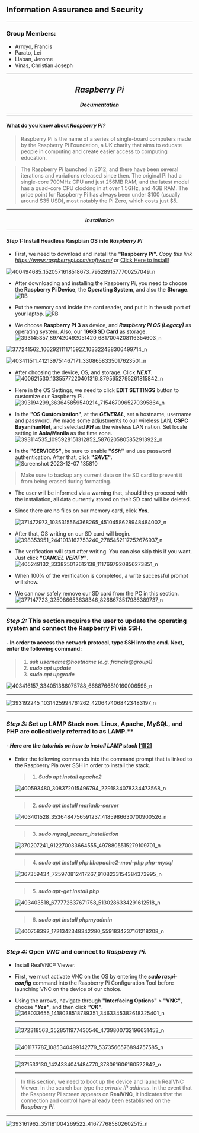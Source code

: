 ## **Information Assurance and Security**
---
### Group Members:
- Arroyo, Francis
- Parato, Lei
- Llaban, Jerome
- Vinas, Christian Joseph
---
## **_<center>Raspberry Pi</center>_**
#### **_<center>Documentation</center>_**
---
#### What do you know about **_Raspberry Pi?_**
> Raspberry Pi is the name of a series of single-board computers made by the Raspberry Pi Foundation, a UK charity that aims to educate people in computing and create easier access to computing education.

> The Raspberry Pi launched in 2012, and there have been several iterations and variations released since then. The original Pi had a single-core 700MHz CPU and just 256MB RAM, and the latest model has a quad-core CPU clocking in at over 1.5GHz, and 4GB RAM. The price point for Raspberry Pi has always been under $100 (usually around $35 USD), most notably the Pi Zero, which costs just $5.
---
#### **_<center>Installation</center>_**
---
#### _**Step 1:**_ Install Headless **Raspbian OS** into _Raspberry Pi_
 
- First, we need to download and install the **"Raspberry Pi".**
_Copy this link https://www.raspberrypi.com/software/_ or [Click Here to install!](https://www.raspberrypi.com/software/)

 
 ![400494685_1520571618518673_7952891577700257049_n](https://github.com/CaseinBrt/Documentation/assets/145450481/fb4c181b-9ec7-4383-b793-530b62c4e77c)

- After downloading and installing the Raspberry Pi, you need to choose the **Raspberry Pi Device**, the **Operating System**, and also the **Storage**.
 ![RB](https://scontent.fmnl13-2.fna.fbcdn.net/v/t39.30808-6/409527692_1456894091757267_2852344707769492808_n.jpg?_nc_cat=108&ccb=1-7&_nc_sid=3635dc&_nc_eui2=AeHgx2RXkM99ZTEv1sfMXkUlntSS93nnZVae1JL3eedlVjHhiyGS5jwCKYs6jfdZ0-2p1Q3Fb2Sl11VZxJe4bmeR&_nc_ohc=1uR3T-2Hv7AAX-bAZ3z&_nc_ht=scontent.fmnl13-2.fna&oh=00_AfA4hAmBsaD5LtaK0hAXyspjk-KiaMIcjdJS1gLtNJGbZg&oe=65796F89)

- Put the memory card inside the card reader, and put it in the usb port of your laptop.
![RB](https://scontent.fmnl9-4.fna.fbcdn.net/v/t39.30808-6/409496560_1456894071757269_584325969732522337_n.jpg?_nc_cat=105&ccb=1-7&_nc_sid=3635dc&_nc_eui2=AeG0POqNFcSHvZUBR6f5EaR9BTUO7WSERF0FNQ7tZIREXSVufiO_PiF4ouIxPgim37zdlVAaAYuEXbKMIJTnf1Y0&_nc_ohc=4lGUHlpHpHoAX9sIeVi&_nc_ht=scontent.fmnl9-4.fna&oh=00_AfC_GKxJluvj7bi9h9F1TIdhljEMGg8UykHKnPtc_w7LLQ&oe=657B477D)


 - We choose **Raspberry Pi 3** as device, and **_Raspberry Pi OS (Legacy)_** as operating system. Also, our **16GB SD Card** as storage.
 ![393145357_897420492051420_6817004208116354603_n](https://scontent.fmnl9-1.fna.fbcdn.net/v/t39.30808-6/409496567_1456894095090600_7986191727040922307_n.jpg?_nc_cat=111&ccb=1-7&_nc_sid=3635dc&_nc_eui2=AeGyZm_pKawVprJWhVjuItW7GokZP7_XZO0aiRk_v9dk7fMFS5035DixNNI1nNQQwK52YqJdYpFRXbK2qJBytjgR&_nc_ohc=mioHf3zK0cAAX-mxxu0&_nc_ht=scontent.fmnl9-1.fna&oh=00_AfAEGPfc302KYlrWcnP90kx3LPAMM2PjLk_5f96ia1ChXg&oe=6579A74F)

 ![377241562_1062921111715927_103322438306499714_n](https://scontent.fmnl13-1.fna.fbcdn.net/v/t39.30808-6/409509332_1456894165090593_7917397641862317952_n.jpg?_nc_cat=102&ccb=1-7&_nc_sid=3635dc&_nc_eui2=AeFo27OpSji19Tu-VQIm0Xg1jrrPfgCpba2Ous9-AKltrZVQsY5GcWsvrQHUOcclj1m6fgCNNj9zKQK8vaARn15F&_nc_ohc=5BCFhyJk6koAX8EFxSG&_nc_ht=scontent.fmnl13-1.fna&oh=00_AfD_rTakGgplCr14Y3YcwATXSeiFoHO-zd4od9yBpIB7jw&oe=657AAA67)

 ![403411511_412139751467171_3308658335017623501_n](https://scontent.fmnl13-1.fna.fbcdn.net/v/t39.30808-6/409500380_1456894218423921_4558236081117371901_n.jpg?_nc_cat=104&ccb=1-7&_nc_sid=3635dc&_nc_eui2=AeGtt6JW03IjvNaE8Mk6Tqr3LZA0UkPXQ6UtkDRSQ9dDpftkKkgp2ORBoAyVLcuXtxSR7kbuF6DkLTDNycfMQvjG&_nc_ohc=i_6RqoMv-roAX9zFMIL&_nc_ht=scontent.fmnl13-1.fna&oh=00_AfBUaV2BL1zonsjcgOxduWNtNQwazR_CLQfpdpXgiOo0MA&oe=657B2D5A)
- After choosing the device, OS, and storage. Click **_NEXT_**.
 ![400621530_1335577220401316_8795652795261815842_n](https://github.com/CaseinBrt/Documentation/assets/145450481/ba700896-a09e-4e6f-a8f8-d2334c6362de)


 - Here in the OS Settings, we need to click **EDIT SETTINGS** button to customize our Raspberry Pi.
 ![393194299_363645859540214_7154670965270395864_n](https://scontent.fmnl13-1.fna.fbcdn.net/v/t39.30808-6/409514463_1457022511744425_5952779616301150877_n.jpg?_nc_cat=103&ccb=1-7&_nc_sid=3635dc&_nc_eui2=AeHEbaz0uC9XXHfUicOmvtMiEC0smTqf-7wQLSyZOp_7vF-AU2maSu6BBKocX9xeG5D_x8iUxnB9a32Ob5j0qThd&_nc_ohc=6XuQrVT89gAAX_gNlH3&_nc_ht=scontent.fmnl13-1.fna&oh=00_AfCY60pbx13xTrXX8eagaC1Lx8eOV_uZ03rNaz6bpLVhXA&oe=657B65F7)

 - In the **"OS Customization"**, at the **_GENERAL_**, set a hostname, username and password. We made some adjustments to our wireless LAN, **CSPC BayanihanNet**, and selected **_PH_** as the wireless LAN nation. Set locale setting in **Asia/Manila** as the time zone.
 ![393114535_1095928151312852_5876205805852913922_n](https://scontent.fmnl13-2.fna.fbcdn.net/v/t39.30808-6/409540980_1457022525077757_2684122998671588583_n.jpg?_nc_cat=101&ccb=1-7&_nc_sid=3635dc&_nc_eui2=AeGzYE35aWb_nqxXUX8I2O8046SzHkeD3rrjpLMeR4PeusMDvmEI1SIHeehEj4YsWaLTRkv-FjnS4zZNCSlPT4Qz&_nc_ohc=1AJ-ZEbPSiUAX_1z8Rn&_nc_ht=scontent.fmnl13-2.fna&oh=00_AfAX3agTn8queyaSoMHdij3MR5zYUQ1oMqY61rFTsq4zsg&oe=657B90F3)

 - In the **"SERVICES"**, be sure to enable **"_SSH_"** and use password authentication. After that, click **"_SAVE_"**.
 ![Screenshot 2023-12-07 135810](https://scontent.fmnl13-2.fna.fbcdn.net/v/t39.30808-6/409548044_1457022515077758_2865831824819209657_n.jpg?_nc_cat=101&ccb=1-7&_nc_sid=3635dc&_nc_eui2=AeGXmBPeG4ndM6k6Vso2ZFk1DOr14pNv0aUM6vXik2_Rpd1I1VnsQADkD2Q-lUQ_lNpWJIXcb-OB-V52MhQ_1Ryr&_nc_ohc=n66bs-aEqXcAX-IXgSu&_nc_ht=scontent.fmnl13-2.fna&oh=00_AfA_Lbu808toCvjXnWA1-wNf3aDbkaVPXHvOhaEHxlyK8g&oe=6579BEC1)

 > Make sure to backup any current data on the SD card to prevent it from being erased during formatting.

 - The user will be informed via a warning that, should they proceed with the installation, all data currently stored on their SD card will be deleted.
- Since there are no files on our memory card, click **Yes**.

  ![371472973_1035315564368265_4510458628948484002_n](https://github.com/CaseinBrt/Documentation/assets/145450481/6e7c7ab2-a9b9-4ab0-aa99-83bd6591c74e)

 - After that, OS writing on our SD card will begin.
  ![398353951_2441013162753240_2785452117252676937_n](https://scontent.fmnl13-2.fna.fbcdn.net/v/t39.30808-6/409372897_1457059445074065_9112445611480247623_n.jpg?_nc_cat=108&ccb=1-7&_nc_sid=3635dc&_nc_eui2=AeGLf8ob_ZHD1rNtZbgQk12RuJKksmfI-Iq4kqSyZ8j4imhvFyC1ejVY_bMZl-qFQhsjddZVqjB93DaX4-fuC_s7&_nc_ohc=YUitJbvuwv8AX-v8oec&_nc_ht=scontent.fmnl13-2.fna&oh=00_AfDpy90JJwRSbjtd64sAqfbkZjFlVuw9Nbdna5yQQ1TwtQ&oe=657BAF6F)

 - The verification will start after writing. You can also skip this if you want. Just click **"_CANCEL VERIFY_"**.
  ![405249132_333825012612138_1117697920856273851_n](https://scontent.fmnl13-2.fna.fbcdn.net/v/t39.30808-6/409360015_1457059448407398_3283902400542341947_n.jpg?_nc_cat=107&ccb=1-7&_nc_sid=3635dc&_nc_eui2=AeGsA3GpkGzWExQV8ODI0rDKqJWOugIGoBOolY66AgagE805mrHXxGivK0I0V3b8gn8YLHef7w5xyWpuZp7-ZTma&_nc_ohc=4sEszspJW3oAX8kxqRq&_nc_ht=scontent.fmnl13-2.fna&oh=00_AfCsKFrch091m-4xBSXGOda9ZZ7xRlMLIzVVXYT5fz_-Lw&oe=657B0779)

 - When 100% of the verification is completed, a write successful prompt will show.
 - We can now safely remove our SD card from the PC in this section.
 ![377147723_325086653638346_8268673517986389737_n](https://github.com/CaseinBrt/Documentation/assets/145450481/109268e6-f898-43c4-969b-05a48cd369d1)

 ---

### _**Step 2:**_ This section requires the user to update the operating system and connect the Raspberry Pi via SSH.


####   - **In order to access the network protocol, type SSH into the cmd. Next, enter the following command:**
  > 1. **_ssh username@hostname (e.g. francis@group1)_**
  > 2. **_sudo apt update_**
  > 3. **_sudo apt upgrade_**

![403416157_334051386075788_6688766810160006595_n](https://github.com/CaseinBrt/Documentation/assets/145450481/1fa7a8d7-f065-45a4-8fed-6943a3296752)

 ---
 
 ![393192245_1031425994761262_4206474068423483197_n](https://github.com/CaseinBrt/Documentation/assets/145450481/6c92c8f1-a8c6-45da-bcc0-0ba0bb8043ac)
 
 ---
 
### _**Step 3:**_ Set up LAMP Stack now. Linux, Apache, MySQL, and PHP are collectively referred to as LAMP.**

#### - **_Here are the tutorials on how to install LAMP stack_** [[1]](https://ostechnix.com/install-apache-mysql-php-lamp-stack-on-ubuntu-18-04-lts/)[[2]](https://linuxhint.com/install-phpmyadmin-raspberry-pi/)

 - Enter the following commands into the command prompt that is linked to the Raspberry Pia over SSH in order to install the stack.
   
   > 1. **_Sudo apt install apache2_**

   ![400593480_308372015496794_2291834078334473568_n](https://github.com/CaseinBrt/Documentation/assets/145450481/b0f4b10f-59a3-4f02-9df7-baaf7035232c)
  
   ---
     
   > 2. **_sudo apt install mariadb-server_**

   ![403401528_3536484756591237_4185986630700900526_n](https://github.com/CaseinBrt/Documentation/assets/145450481/9ab89acf-1093-4149-8033-5205d8945ed8)

     ---
     
   > 3. **_sudo mysql_secure_installation_**

     ![370207241_912270033664555_4978805515279109701_n](https://github.com/CaseinBrt/Documentation/assets/145450481/97736833-4dc5-4b84-a24f-024f45e9c461)

     ---
     
   > 4. **_sudo apt install php libapache2-mod-php php-mysql_**

    ![367359434_725970812417267_9108233154384373995_n](https://github.com/CaseinBrt/Documentation/assets/145450481/d55225d4-43d9-4d22-92e4-9f3a3dc4372d)

     ---
     
   > 5. **_sudo apt-get install php_**

    ![403403518_677772637671758_5130286334291612518_n](https://github.com/CaseinBrt/Documentation/assets/145450481/975fc2b5-bce1-4d23-8555-60efaf2d287e)

     ---
     
   > 6. **_sudo apt install phpmyadmin_**

    ![400758392_1721342348342280_5591834237161218208_n](https://github.com/CaseinBrt/Documentation/assets/145450481/01861509-ffa3-45de-81da-49ce0af39194)

     ---

### _**Step 4:**_ Open **_VNC_** and connect to **_Raspberry Pi_**.
 + Install RealVNC® Viewer.
 + First, we must activate VNC on the OS by entering the **_sudo raspi-config_** command into the Raspberry Pi Configuration Tool before launching VNC on the device of our choice.
 + Using the arrows, navigate through **"Interfacing Options"** > **"VNC"**, choose **_"Yes"_**, and then click **_"OK"_**.
![368033655_1418038518789351_3463345382618325401_n](https://github.com/CaseinBrt/Documentation/assets/145450481/4af998ad-f811-4419-adf5-0d2f4eb4ac9e)

   ---
   
    ![372318563_3528511977430546_4739800732196631453_n](https://github.com/CaseinBrt/Documentation/assets/145450481/da9db631-279c-44c0-8ef4-eca239f72301)

   ---

   ![401177787_1085340499142779_5373566576894757585_n](https://github.com/CaseinBrt/Documentation/assets/145450481/93372659-9e1a-45a1-8b69-13f8eba8e3ef)

   ---
   
    ![371533130_1424334041484770_378061606160522842_n](https://github.com/CaseinBrt/Documentation/assets/145450481/57f2bc8b-df92-4b63-a0b8-3184b3fa7932)

   ---
   
 > In this section, we need to boot up the device and launch RealVNC Viewer. In the search bar type the _private IP address_. In the event that the Raspberry Pi screen appears on **RealVNC**, it indicates that the connection and control have already been established on the **_Raspberry Pi_**.


  ---
  
  ![393161962_351181004269522_416777685802602515_n](https://github.com/CaseinBrt/Documentation/assets/145450481/e2fb159e-35ed-4e5e-a1ce-800f7b309d28)
